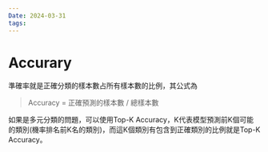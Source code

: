 ```yaml
---
Date: 2024-03-31
tags:
---
```

# Accurary
準確率就是正確分類的樣本數占所有樣本數的比例，其公式為

> Accuracy = 正確預測的樣本數 / 總樣本數

如果是多元分類的問題，可以使用Top-K Accuracy，K代表模型預測前K個可能的類別(機率排名前K名的類別)，而這K個類別有包含到正確類別的比例就是Top-K Accuracy。